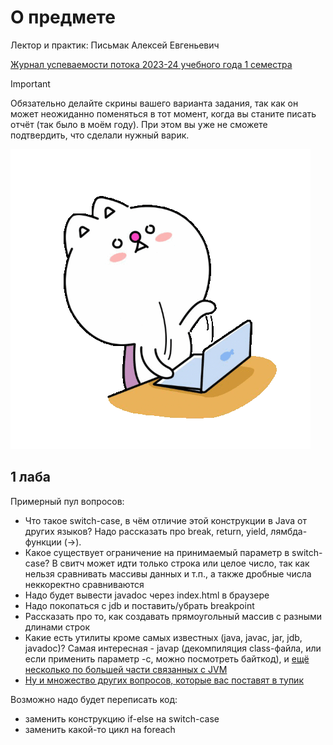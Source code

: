 # О предмете
Лектор и практик: Письмак Алексей Евгеньевич

[Журнал успеваемости потока 2023-24 учебного года 1 семестра](https://docs.google.com/spreadsheets/d/1dMRvYwRp3Lhy6IT5mbjdaplId9xB99b_9NijSpF7iJI/edit#gid=2120352098)

> [!IMPORTANT]
> Обязательно делайте скрины вашего варианта задания, так как он может неожиданно поменяться в тот момент, когда вы станите писать отчёт (так было в моём году). При этом вы уже не сможете подтвердить, что сделали нужный варик.

![](./gifs/monitors-typing.gif)

## 1 лаба
Примерный пул вопросов:
- Что такое switch-case, в чём отличие этой конструкции в Java от других языков? Надо рассказать про break, return, yield, лямбда-функции (->).
- Какое существует ограничение на принимаемый параметр в switch-case? В свитч может идти только строка или целое число, так как нельзя сравнивать массивы данных и т.п., а также дробные числа неккоректно сравниваются
- Надо будет вывести javadoc через index.html в браузере
- Надо покопаться с jdb и поставить/убрать breakpoint
- Рассказать про то, как создавать прямоугольный массив с разными длинами строк
- Какие есть утилиты кроме самых известных (java, javac, jar, jdb, javadoc)? Самая интересная - javap (декомпиляция class-файла, или если применить параметр -c, можно посмотреть байткод), и [ещё несколько по большей части связанных с JVM](http://ivanbabanin.blogspot.com/2013/10/jdk.html)
- [Ну и множество других вопросов, которые вас поставят в тупик](https://www.youtube.com/watch?v=dQw4w9WgXcQ)

Возможно надо будет переписать код:
- заменить конструкцию if-else на switch-case
- заменить какой-то цикл на foreach
